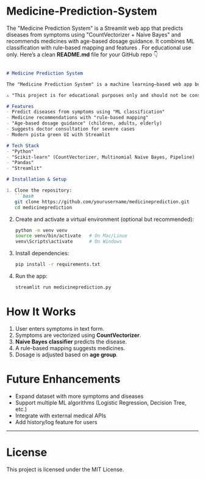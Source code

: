 # Medicine-Prediction-System
The "Medicine Prediction System" is a Streamlit web app that predicts diseases from symptoms using "CountVectorizer + Naive Bayes" and recommends medicines with age-based dosage guidance. It combines ML classification with rule-based mapping and features . For educational use only.
Here’s a clean **README.md** file for your GitHub repo 👇

````markdown

# Medicine Prediction System

The "Medicine Prediction System" is a machine learning–based web app built with "Streamlit" that predicts possible diseases from user-entered symptoms and recommends medicines with dosage guidance based on age. It uses "CountVectorizer + Naive Bayes" for text classification and provides a clean modern UI theme.

⚠ "This project is for educational purposes only and should not be considered professional medical advice."

# Features
- Predict diseases from symptoms using "ML classification"
- Medicine recommendations with "rule-based mapping"
- "Age-based dosage guidance" (children, adults, elderly)
- Suggests doctor consultation for severe cases
- Modern pista green UI with Streamlit

# Tech Stack
- "Python"
- "Scikit-learn" (CountVectorizer, Multinomial Naive Bayes, Pipeline)
- "Pandas"
- "Streamlit"

# Installation & Setup

1. Clone the repository:
   ```bash
   git clone https://github.com/yourusername/medicineprediction.git
   cd medicineprediction
````

2. Create and activate a virtual environment (optional but recommended):

   ```bash
   python -m venv venv
   source venv/bin/activate   # On Mac/Linux
   venv\Scripts\activate      # On Windows
   ```

3. Install dependencies:

   ```bash
   pip install -r requirements.txt
   ```

4. Run the app:

   ```bash
   streamlit run medicineprediction.py
   ```
   
# How It Works

1. User enters symptoms in text form.
2. Symptoms are vectorized using **CountVectorizer**.
3. **Naive Bayes classifier** predicts the disease.
4. A rule-based mapping suggests medicines.
5. Dosage is adjusted based on **age group**.

# Future Enhancements

* Expand dataset with more symptoms and diseases
* Support multiple ML algorithms (Logistic Regression, Decision Tree, etc.)
* Integrate with external medical APIs
* Add history/log feature for users

---

# License

This project is licensed under the MIT License.
